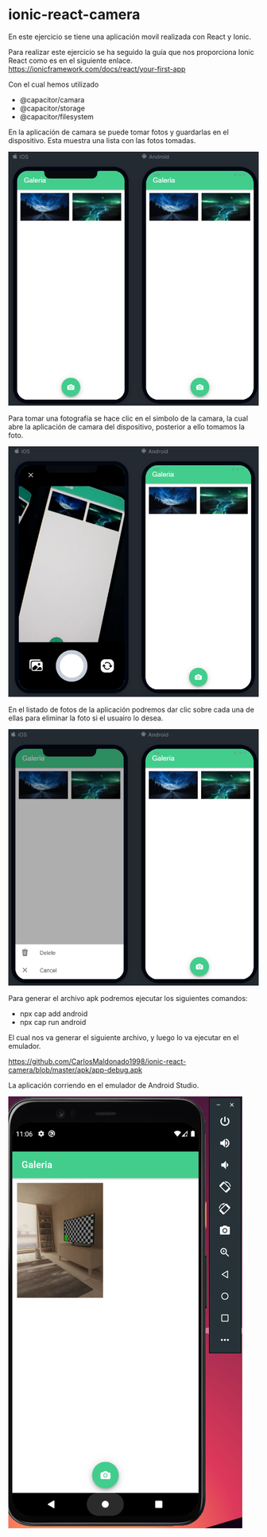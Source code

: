 # ionic-react-camera

En este ejercicio se tiene una aplicación movil realizada con React y Ionic. 

Para realizar este ejercicio se ha seguido la guía que nos proporciona Ionic React como es en el siguiente enlace. 
https://ionicframework.com/docs/react/your-first-app

Con el cual hemos utilizado 
  
  - @capacitor/camara
  - @capacitor/storage
  - @capacitor/filesystem

En la aplicación de camara se puede tomar fotos y guardarlas en el dispositivo. Esta muestra una lista con las fotos tomadas. 

![alt text](https://raw.githubusercontent.com/CarlosMaldonado1998/ionic-react-camera/master/Images/app.png)

Para tomar una fotografía se hace clic en el simbolo de la camara, la cual abre la aplicación de camara del dispositivo, posterior a ello tomamos la foto. 

![alt text](https://raw.githubusercontent.com/CarlosMaldonado1998/ionic-react-camera/master/Images/foto.png)

En el listado de fotos de la aplicación podremos dar clic sobre cada una de ellas para eliminar la foto si el usuairo lo desea. 

![alt text](https://raw.githubusercontent.com/CarlosMaldonado1998/ionic-react-camera/master/Images/delete.png)

Para generar el archivo apk podremos ejecutar los siguientes comandos:

  - npx cap add android
  - npx cap run android

El cual nos va generar el siguiente archivo, y luego lo va ejecutar en el emulador. 

https://github.com/CarlosMaldonado1998/ionic-react-camera/blob/master/apk/app-debug.apk

La aplicación corriendo en el emulador de Android Studio. 

![alt text](https://raw.githubusercontent.com/CarlosMaldonado1998/ionic-react-camera/master/Images/simulador.png)
